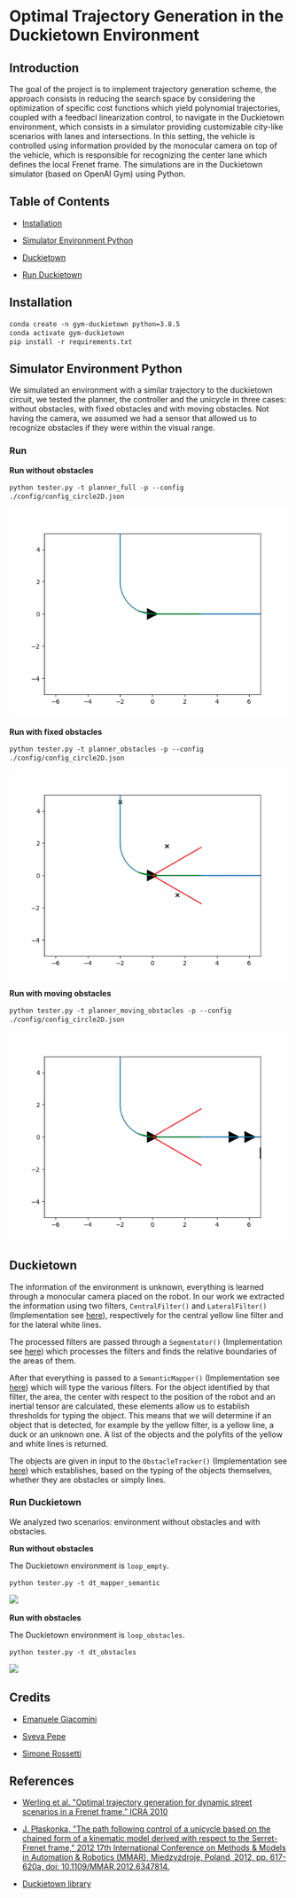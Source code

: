 # Optimal Trajectory Generation in the Duckietown Environment

## Introduction 
The goal of the project is to implement  trajectory generation scheme, the approach  consists  in  reducing  the search   space   by   considering   the   optimization   of   specific   cost   functions   which   yield   polynomial trajectories, coupled with a feedbacl linearization control, to navigate in the Duckietown environment, which consists in a simulator providing customizable city-like scenarios with lanes and intersections. In this setting, the vehicle is controlled using information provided by the monocular camera on top of the vehicle, which is responsible for recognizing the center lane which defines  the  local  Frenet  frame.  The  simulations  are in  the  Duckietown  simulator (based  on  OpenAI  Gym)  using  Python.

## Table of Contents

* [Installation](#Installation)

* [Simulator Environment Python](#Simulator-Environment-Python)

* [Duckietown](#Duckietown-setup)

* [Run Duckietown](#Run-Duckietown)

## Installation

```
conda create -n gym-duckietown python=3.8.5
conda activate gym-duckietown
pip install -r requirements.txt
```

## Simulator Environment Python

We simulated an environment with a similar trajectory to the duckietown circuit, we tested the planner, the controller and the unicycle in three cases: without obstacles, with fixed obstacles and with moving obstacles. Not having the camera, we assumed we had a sensor that allowed us to recognize obstacles if they were within the visual range.

### Run 

**Run without obstacles**

```
python tester.py -t planner_full -p --config ./config/config_circle2D.json
```

![](./images/animated/planner_full.gif)

**Run with fixed obstacles**

```
python tester.py -t planner_obstacles -p --config ./config/config_circle2D.json
```

![](./images/animated/planner_obstacles.gif)

**Run with moving obstacles**

```
python tester.py -t planner_moving_obstacles -p --config ./config/config_circle2D.json
```

![](./images/animated/planner_moving_obstacles.gif)

## Duckietown

The information of the environment is unknown, everything is learned through a monocular camera placed on the robot. In our work we extracted the information using two filters, `CentralFilter()` and `LateralFilter()` (Implementation see [here](./lib/video/lane_filter.py)), respectively for the central yellow line filter and for the lateral white lines.

The processed filters are passed through a `Segmentator()` (Implementation see [here](./lib/video/segmentation.py)) which processes the filters and finds the relative boundaries of the areas of them.

After that everything is passed to a `SemanticMapper()` (Implementation see [here](./lib/video/semantic_mapper.py))
which will type the various filters. For the object identified by that filter, the area, the center with respect to the position of the robot and an inertial tensor are calculated, these elements allow us to establish thresholds for typing the object. This means that we will determine if an object that is detected, for example by the yellow filter, is a yellow line, a duck or an unknown one.
A list of the objects and the polyfits of the yellow and white lines is returned. 

The objects are given in input to the `ObstacleTracker()` (Implementation see [here](./lib/video/obstacle_tracker.py)) which establishes, based on the typing of the objects themselves, whether they are obstacles or simply lines.

### Run Duckietown
We analyzed two scenarios: environment without obstacles and with obstacles.

**Run without obstacles**

The Duckietown environment is `loop_empty`.

```
python tester.py -t dt_mapper_semantic
```

![](./images/duckietown_video/planner-without-obstacles-2.gif)

**Run with obstacles**

The Duckietown environment is `loop_obstacles`.

```
python tester.py -t dt_obstacles
```

![](./images/duckietown_video/planner-with-obstacles-22.gif)

## Credits

* [Emanuele Giacomini](https://github.com/EmanueleGiacomini)

* [Sveva Pepe](https://github.com/pepes97)

* [Simone Rossetti](https://github.com/SimoneRosset)

## References

* [Werling et al. "Optimal trajectory generation for dynamic street scenarios in a Frenet frame,” ICRA 2010](./documentation/WerlingOptimalTrajectoryGenerationforDynamicStreetScenariosinaFrenetFrame.pdf)

* [J. Płaskonka, "The path following control of a unicycle based on the chained form of a kinematic model derived with respect to the Serret-Frenet frame," 2012 17th International Conference on Methods & Models in Automation & Robotics (MMAR), Miedzyzdroje, Poland, 2012, pp. 617-620a, doi: 10.1109/MMAR.2012.6347814.](./documentation/ThePathFollowingControlofaUnicycleBasedontheChainedFormofaKinematicModelDerivedwithRespecttotheSerret-FrenetFrame.pdf)

* [Duckietown library](https://docs.duckietown.org/DT19/)

